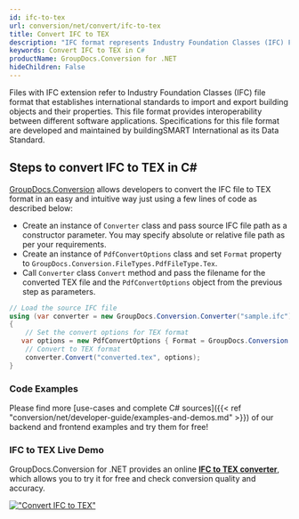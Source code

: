 ```yaml
---
id: ifc-to-tex
url: conversion/net/convert/ifc-to-tex
title: Convert IFC to TEX
description: "IFC format represents Industry Foundation Classes (IFC) File Format with .ifc extension. Learn how to convert IFC to TEX file programmatically in C# language using GroupDocs.Conversion for .NET library."
keywords: Convert IFC to TEX in C#
productName: GroupDocs.Conversion for .NET
hideChildren: False
---
```


Files with IFC extension refer to  Industry Foundation Classes (IFC) file format that establishes international standards to import and export building objects and their properties. This file format provides interoperability between different software applications. Specifications for this file format are developed and maintained by buildingSMART International as its Data Standard.

## Steps to convert IFC to TEX in C#

[GroupDocs.Conversion](https://products.groupdocs.com/conversion/net) allows developers to convert the IFC file to TEX format in an easy and intuitive way just using a few lines of code as described below:

* Create an instance of `Converter` class and pass source IFC file path as a constructor parameter. You may specify absolute or relative file path as per your requirements. 
* Create an instance of `PdfConvertOptions` class and set `Format` property to `GroupDocs.Conversion.FileTypes.PdfFileType.Tex`.
* Call `Converter` class `Convert` method and pass the filename for the converted TEX file and the `PdfConvertOptions` object from the previous step as parameters.

```csharp
// Load the source IFC file
using (var converter = new GroupDocs.Conversion.Converter("sample.ifc"))
{
    // Set the convert options for TEX format
   var options = new PdfConvertOptions { Format = GroupDocs.Conversion.FileTypes.PdfFileType.Tex };
    // Convert to TEX format
    converter.Convert("converted.tex", options);
}
```

### Code Examples

Please find more [use-cases and complete C# sources]({{< ref "conversion/net/developer-guide/examples-and-demos.md" >}}) of our backend and frontend examples and try them for free!

### IFC to TEX Live Demo

GroupDocs.Conversion for .NET provides an online [**IFC to TEX converter**](https://products.groupdocs.app/conversion/ifc-to-tex), which allows you to try it for free and check conversion quality and accuracy.

[!["Convert IFC to TEX"](conversion/net/images/convert-to-tex/convert-ifc-to-tex.png)](https://products.groupdocs.app/conversion/ifc-to-tex)